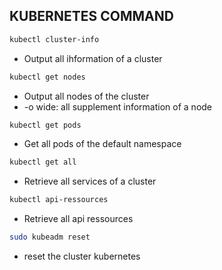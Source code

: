 ## KUBERNETES COMMAND
  ```sh 
  kubectl cluster-info
  ```
- Output all ihformation of a cluster
```sh
kubectl get nodes 
```
- Output all nodes of the cluster
-  -o wide: all supplement information of a node

```sh
kubectl get pods 
```
- Get all pods of the default namespace


```sh
kubectl get all 
```
- Retrieve all services of a cluster 
```sh
kubectl api-ressources 
```
- Retrieve all api ressources 

```sh
sudo kubeadm reset
```
- reset the cluster kubernetes